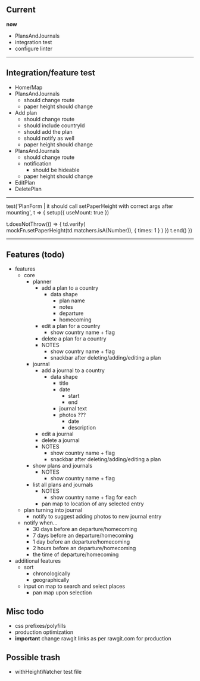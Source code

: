 ## Current

**now**
- PlansAndJournals
- integration test
- configure linter

---

## Integration/feature test

- Home/Map
- PlansAndJournals
  - should change route
  - paper height should change
- Add plan
  - should change route
  - should include countryId
  - should add the plan
  - should notify as well
  - paper height should change
- PlansAndJournals
  - should change route
  - notification
    - should be hideable
  - paper height should change
- EditPlan
- DeletePlan

---

test('PlanForm | it should call setPaperHeight with correct args after mounting', t => {
  setup({ useMount: true })

  t.doesNotThrow(() => {
    td.verify(
      mockFn.setPaperHeight(td.matchers.isA(Number)),
      { times: 1 }
    )
  })
  t.end()
})

---

## Features (todo)

- features
  - core
    - planner
      - add a plan to a country
        - data shape
          - plan name
          - notes
          - departure
          - homecoming
      - edit a plan for a country
        - show country name + flag
      - delete a plan for a country
      - NOTES
        - show country name + flag
        - snackbar after deleting/adding/editing a plan
    - journal
      - add a journal to a country
        - data shape
          - title
          - date
            - start
            - end
          - journal text
          - photos ???
            - date
            - description
      - edit a journal
      - delete a journal
      - NOTES
        - show country name + flag
        - snackbar after deleting/adding/editing a plan
    - show plans and journals
      - NOTES
        - show country name + flag
    - list all plans and journals
      - NOTES
        - show country name + flag for each
      - pan map to location of any selected entry
  - plan turning into journal
    - notify to suggest adding photos to new journal entry
  - notify when...
    - 30 days before an departure/homecoming
    - 7 days before an departure/homecoming
    - 1 day before an departure/homecoming
    - 2 hours before an departure/homecoming
    - the time of departure/homecoming
- additional features
  - sort
    - chronologically
    - geographically
  - input on map to search and select places
    - pan map upon selection

## Misc todo

- css prefixes/polyfills
- production optimization
- **important** change rawgit links as per rawgit.com for production

## Possible trash

- withHeightWatcher test file
